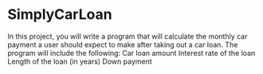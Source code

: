 # SimplyCarLoan
In this project, you will write a program that will calculate the monthly car payment a user should expect to make after taking out a car loan. The program will include the following:  Car loan amount Interest rate of the loan Length of the loan (in years) Down payment

